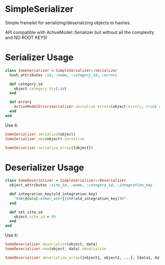 # SimpleSerializer

Simple framelet for serializing/deserializing objects to hashes.

API compatible with ActiveModel::Serializer but without all the complexity
and NO ROOT KEYS!

# Serializer Usage

```ruby
class SomeSerializer < SimpleSerializer::Serializer
  hash_attributes :id, :name, :category_id, :errors

  def category_id
    object.category.try(:id)
  end

  def errors
    ActiveModelErrorsSerializer.serialize_errors(object.errors, true) if object.errors.any?
  end
end
```

Use it:

```ruby
SomeSerializer.serialize(object)
SomeSerializer.new(object).serialize

SomeSerializer.serialize_array([object])
```

# Deserializer Usage

```ruby
class SomeDeserializer < SimpleSerializer::Deserializer
  object_attributes :site_id, :name, :category_id, :integration_key

  def integration_key(old_integration_key)
    "XX#{@data[:other_attr]}XX#{old_integration_key}XX"
  end

  def set_site_id
    object.site_id = 99
  end
end
```

Use it:

```ruby
SomeDeserializer.deserialize(object, data)
SomeDeserializer.new(object, data).deserialize

SomeDeserializer.deserialize_array([object1, object2, ...], [data1, data2, ...])
```
